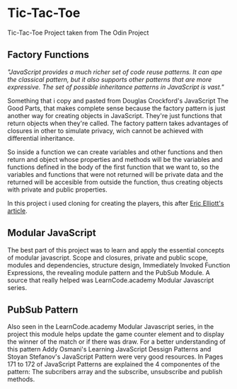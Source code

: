 # Tic-Tac-Toe
Tic-Tac-Toe Project taken from The Odin Project

## Factory Functions
*"JavaScript provides a much richer set of code reuse patterns. It can ape the classical pattern, but it also 
supports other patterns that are more expressive. The set of possible inheritance patterns in JavaScript is vast."*

Something that i copy and pasted from Douglas Crockford's JavaScript The Good Parts, that makes 
complete sense because the factory pattern is just another way for creating objects in JavaScript. 
They're just functions that return objects when they're called. The factory pattern takes advantages 
of closures in other to simulate privacy, wich cannot be achieved with differential inheritance. 

So inside a function we can create variables and other functions and then return and object whose properties and 
methods will be the variables and functions defined in the body of the first function that we want to, so the variables
and functions that were not returned will be private data and the returned will be accesible from outside the function,
thus creating objects with private and public properties.

In this project i used cloning for creating the players, this after [Eric Elliott's article](https://medium.com/javascript-scene/3-different-kinds-of-prototypal-inheritance-es6-edition-32d777fa16c9).

## Modular JavaScript
The best part of this project was to learn and apply the essential concepts of modular javascript.
Scope and closures, private and public scope, modules and dependencies, structure design, Immediately Invoked Function Expressions, 
the revealing module pattern and the PubSub Module. A source that really helped was LearnCode.academy Modular Javascript series.

## PubSub Pattern
Also seen in the LearnCode.academy Modular Javascript series, in the project this module helps update the game counter element and
to display the winner of the match or if there was draw. For a better understanding of this pattern Addy Osmani's Learning JavaScript
Dessign Patterns and Stoyan Stefanov's JavaScript Pattern were very good resources. In Pages 171 to 172 of JavaScript Patterns are explained
the 4 componentes of the pattern: The subcribers array and the subscribe, unsubscribe and publish methods.
